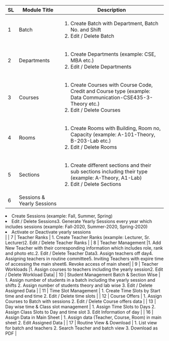 | **SL** | **Module Title** | **Description** |
| --- | --- | --- |
| 1 | Batch | <ol><li>Create Batch with Department, Batch No. and Shift</li><li>Edit / Delete Batch </li> </ol>|
| 2 | Departments | <ol><li> Create Departments (example: CSE, MBA etc.) </li><li>  Edit / Delete Departments </li> </ol> |
| 3 | Courses | <ol><li>Create Courses with Course Code, Credit and Course type (example: Data Communication-CSE435-3-Theory etc.) </li> <li>Edit / Delete Courses</li> <ol>|
| 4 | Rooms | <ol> <li>Create Rooms with Building, Room no, Capacity (example: A-101-Theory, B-203-Lab etc.)</li> <li>Edit / Delete Rooms</li> </ol> |
| 5 | Sections | <ol><li>Create different sections and their sub sections including their type (example: A-Theory, A1-Lab)</li> <li>Edit / Delete Sections</li> </ol>  |
| 6 | Sessions &amp; Yearly Sessions | <ol>
<li>Create Sessions (example: Fall, Summer, Spring) </li>
<li>Edit / Delete Sessions3. Generate Yearly Sessions every year which includes sessions (example: Fall-2020, Summer-2020, Spring-2020)</li>
<li>Activate or Deactivate yearly sessions</li>
    </ol> |
| 7 | Teacher Ranks | 1. Create Teacher Ranks (example: Lecturer, Sr. Lecturer)2. Edit / Delete Teacher Ranks |
| 8 | Teacher Management |1. Add New Teacher with their corresponding information which includes role, rank and photo etc.2. Edit / Delete Teacher Data3. Assign teachers off day4. Assigning teachers in routine committee5. Inviting Teachers with expire time of accessing the main sheet6. Revoke access of main sheet|
| 9 | Teacher Workloads |1. Assign courses to teachers including the yearly session2. Edit / Delete Workload Data|
| 10 | Student Management Batch &amp; Section Wise |
1. Assign number of students in a batch including the yearly session and shifts
2. Assign number of students theory and lab wise
3. Edit / Delete Assigned Data
 |
| 11 | Time Slot Management |
1. Create Time Slots by Start time and end time
2. Edit / Delete time slots
 |
| 12 | Course Offers |
1. Assign Courses to Batch with sessions
2. Edit / Delete Course offers data
 |
| 13 | Day wise time &amp; Class slot management |
1. Assign Time Slots to Days
2. Assign Class Slots to Day and time slot
3. Edit Information of day
 |
| 16 | Assign Data in Main Sheet |
1. Assign data (Teacher, Course, Room) in main sheet
2. Edit Assigned Data
 |
| 17 | Routine View &amp; Download |
1. List view for batch and teachers
2. Search Teacher and batch view
3. Download as PDF
 |
